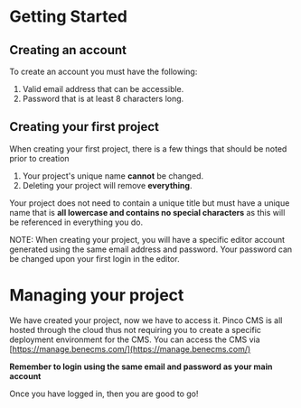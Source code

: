 # Getting Started

## Creating an account

To create an account you must have the following:

1. Valid email address that can be accessible.
2. Password that is at least 8 characters long.

## Creating your first project

When creating your first project, there is a few things that should be noted prior to creation

1. Your project's unique name **cannot** be changed.
2. Deleting your project will remove **everything**.

Your project does not need to contain a unique title but must have a unique name that is **all lowercase and contains no special characters** as this will be referenced in everything you do.

NOTE: When creating your project, you will have a specific editor account generated using the same email address and password. Your password can be changed upon your first login in the editor.

# Managing your project

We have created your project, now we have to access it. Pinco CMS is all hosted through the cloud thus not requiring you to create a specific deployment environment for the CMS. You can access the CMS via [https://manage.benecms.com/](https://manage.benecms.com/)

**Remember to login using the same email and password as your main account**

Once you have logged in, then you are good to go!